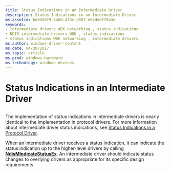 ```yaml
---
title: Status Indications in an Intermediate Driver
description: Status Indications in an Intermediate Driver
ms.assetid: be8d50f9-4a8d-4f3c-a507-e64dedff9a3e
keywords:
- intermediate drivers WDK networking , status indications
- NDIS intermediate drivers WDK , status indications
- status indications WDK networking , intermediate drivers
ms.author: windows-driver-content
ms.date: 04/20/2017
ms.topic: article
ms.prod: windows-hardware
ms.technology: windows-devices
---
```


# Status Indications in an Intermediate Driver


## <a href="" id="ddk-status-indications-in-an-intermediate-driver-ng"></a>


The implementation of status indications in intermediate drivers is nearly identical to the implementation in protocol drivers. For more information about intermediate driver status indications, see [Status Indications in a Protocol Driver](status-indications-in-a-protocol-driver.md).

When an intermediate driver receives a status indication, it can indicate the status indication up to the higher-level drivers by calling [**NdisMIndicateStatusEx**](https://msdn.microsoft.com/library/windows/hardware/ff563600). An intermediate driver should indicate status changes to overlying drivers as appropriate for its specific design requirements.

 

 





